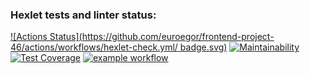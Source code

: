 ### Hexlet tests and linter status:
[![Actions Status](https://github.com/euroegor/frontend-project-46/actions/workflows/hexlet-check.yml/
badge.svg)](https://github.com/euroegor/frontend-project-46/actions)
[![Maintainability](https://api.codeclimate.com/v1/badges/f4f21035e66ca5ecc0b4/maintainability)](https://codeclimate.com/github/euroegor/frontend-project-46/maintainability)
[![Test Coverage](https://api.codeclimate.com/v1/badges/f4f21035e66ca5ecc0b4/test_coverage)](https://codeclimate.com/github/euroegor/frontend-project-46/test_coverage)
[![example workflow](https://github.com/github/docs/actions/workflows/gendiff-check.yml/badge.svg)](https://github.com/euroegor/frontend-project-46/actions)
